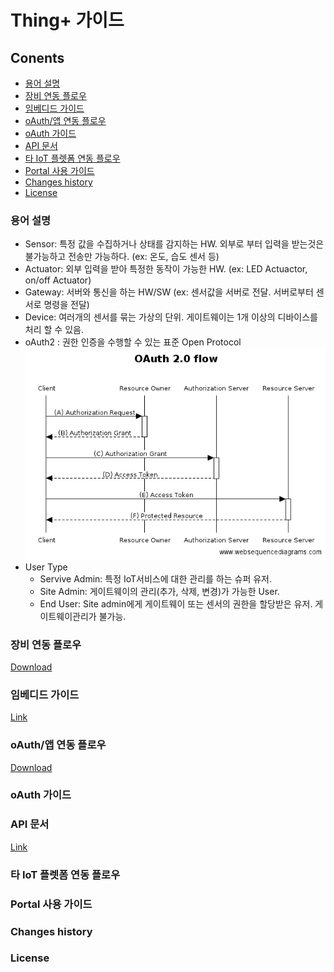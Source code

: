 # Thing+ 가이드

## Conents
* [용어 설명](https://github.com/daliworks/thingplus-guide/blob/master/doc/README_kr.md#용어-설명)
* [장비 연동 플로우](https://github.com/daliworks/thingplus-guide/blob/master/doc/README_kr.md#장비-연동-플로우)
* [임베디드 가이드](https://github.com/daliworks/thingplus-guide/blob/master/doc/README_kr.md#임베디드-가이드)
* [oAuth/앱 연동 플로우](https://github.com/daliworks/thingplus-guide/blob/master/doc/README_kr.md#oauth앱-연동-플로우)
* [oAuth 가이드](https://github.com/daliworks/thingplus-guide/blob/master/doc/README_kr.md#oauth-가이드)
* [API 문서](https://github.com/daliworks/thingplus-guide/blob/master/doc/README_kr.md#api-문서)
* [타 IoT 플렛폼 연동 플로우](https://github.com/daliworks/thingplus-guide/blob/master/doc/README_kr.md#타-iot-플렛폼-연동-플로우)
* [Portal 사용 가이드](https://github.com/daliworks/thingplus-guide/blob/master/doc/README_kr.md#portal-사용-가이드)
* [Changes history](https://github.com/daliworks/thingplus-guide/blob/master/doc/README_kr.md#changes-history)
* [License](https://github.com/daliworks/thingplus-guide/blob/master/doc/README_kr.md#license)

### 용어 설명
- Sensor: 특정 값을 수집하거나 상태를 감지하는 HW. 외부로 부터 입력을 받는것은 불가능하고 전송만 가능하다.  (ex: 온도, 습도 센서 등)
- Actuator: 외부 입력을 받아 특정한 동작이 가능한 HW. (ex: LED Actuactor, on/off Actuator)
- Gateway: 서버와 통신을 하는 HW/SW (ex: 센서값을 서버로 전달. 서버로부터 센서로 명령을 전달)   
- Device: 여러개의 센서를 묶는 가상의 단위. 게이트웨이는 1개 이상의 디바이스를 처리 할 수 있음.
- oAuth2 : 권한 인증을 수행할 수 있는 표준 Open Protocol  
  ![oauth](https://github.com/daliworks/thingplus-guide/blob/master/doc/images/oauth2.png "oauth")
- User Type  
  - Servive Admin: 특정 IoT서비스에 대한 관리를 하는 슈퍼 유저.
  - Site Admin: 게이트웨이의 관리(추가, 삭제, 변경)가 가능한 User. 
  - End User: Site admin에게 게이트웨이 또는 센서의 권한을 할당받은 유저. 게이트웨이관리가 불가능.
  
### 장비 연동 플로우
[Download](https://github.com/daliworks/thingplus-guide/raw/master/doc/src/dist/[kr]flow_for_hardware_v1.1.pdf)

### 임베디드 가이드
[Link](https://github.com/daliworks/thingplus-embedded/blob/master/docs/Thingplus_Embedded_Guide.md)

### oAuth/앱 연동 플로우
[Download](https://github.com/daliworks/thingplus-guide/raw/master/doc/src/dist/[kr]flow_for_app_with_oauth2_v1.1.pdf)

### oAuth 가이드


### API 문서
[Link](https://thingplus-10.api-docs.io/2.0/)

### 타 IoT 플렛폼 연동 플로우


### Portal 사용 가이드


### Changes history



### License
